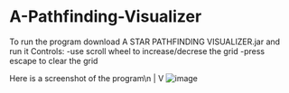 # A-Pathfinding-Visualizer
To run the program download A STAR PATHFINDING VISUALIZER.jar and run it
Controls:
-use scroll wheel to increase/decrese the grid
-press escape to clear the grid


Here is a screenshot of the program\n
|
V
![image](https://user-images.githubusercontent.com/45930927/196564620-a504a067-bd13-4500-8a53-9be797b48b96.png)
